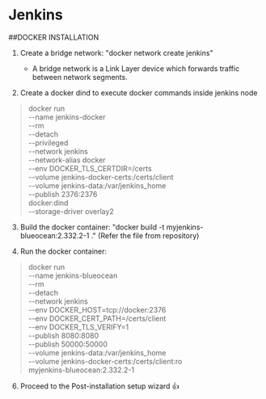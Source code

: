 # Jenkins

##DOCKER INSTALLATION

1. Create a bridge network: "docker network create jenkins"
   - A bridge network is a Link Layer device which forwards traffic between network segments.

2. Create a docker dind to execute docker commands inside jenkins node
   
 > docker run <br />
 >   --name jenkins-docker \
 >   --rm \
 >   --detach \
 >   --privileged \
 >   --network jenkins \
 >   --network-alias docker \
 >   --env DOCKER_TLS_CERTDIR=/certs \
 >   --volume jenkins-docker-certs:/certs/client \
 >   --volume jenkins-data:/var/jenkins_home \
 >   --publish 2376:2376 \
 >   docker:dind \
 >   --storage-driver overlay2



3. Build the docker container: "docker build -t myjenkins-blueocean:2.332.2-1 ." (Refer the file from repository)

5. Run the docker container:

 > docker run \
 >   --name jenkins-blueocean \
 >   --rm \
 >   --detach \
 >   --network jenkins \
 >   --env DOCKER_HOST=tcp://docker:2376 \
 >   --env DOCKER_CERT_PATH=/certs/client \
 >   --env DOCKER_TLS_VERIFY=1 \
 >   --publish 8080:8080 \
 >   --publish 50000:50000 \
 >   --volume jenkins-data:/var/jenkins_home \
 >   --volume jenkins-docker-certs:/certs/client:ro \
 >   myjenkins-blueocean:2.332.2-1

6. Proceed to the Post-installation setup wizard :+1:
